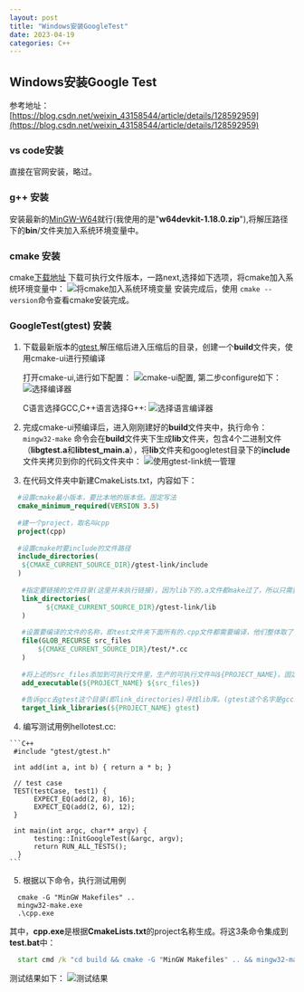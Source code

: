 ```yaml
---
layout: post
title: "Windows安装GoogleTest"
date: 2023-04-19
categories: C++
---
```


## Windows安装Google Test

参考地址：[https://blog.csdn.net/weixin_43158544/article/details/128592959](https://blog.csdn.net/weixin_43158544/article/details/128592959)

### vs code安装

  直接在官网安装，略过。

### g++ 安装

   安装最新的[MinGW-W64](https://sourceforge.net/projects/mingw-w64/files/Toolchains%20targetting%20Win64/Personal%20Builds/mingw-builds/)就行(我使用的是"**w64devkit-1.18.0.zip**"),将解压路径下的**bin**/文件夹加入系统环境变量中。

### cmake 安装
  
  cmake[下载地址](https://cmake.org/download/)
  下载可执行文件版本，一路next,选择如下选项，将cmake加入系统环境变量中：
  ![将cmake加入系统环境变量](/assets/images/C++/googletest/20210913102105680.png)
  安装完成后，使用 `cmake --version`命令查看cmake安装完成。

### GoogleTest(gtest) 安装

  1. 下载最新版本的[gtest](https://github.com/google/googletest/releases),解压缩后进入压缩后的目录，创建一个**build**文件夹，使用cmake-ui进行预编译

     打开cmake-ui,进行如下配置：
     ![cmake-ui配置](/assets/images/C++/googletest/cmake-ui%20config.png),
     第二步configure如下：
     ![选择编译器](/assets/images/C++/googletest/20180316102845790.png)

     C语言选择GCC,C++语言选择G++:
     ![选择语言编译器](/assets/images/C++/googletest/20180316102857664.png)

  2. 完成cmake-ui预编译后，进入刚刚建好的**build**文件夹中，执行命令：`mingw32-make`
     命令会在**build**文件夹下生成**lib**文件夹，包含4个二进制文件（**libgtest.a**和**libtest_main.a**），将**lib**文件夹和googletest目录下的**include**文件夹拷贝到你的代码文件夹中：
       ![使用gtest-link统一管理](/assets/images/C++/googletest/1681888308911.jpg)

  3. 在代码文件夹中新建CmakeLists.txt，内容如下：

   ```cmake
     #设置cmake最小版本，要比本地的版本低。固定写法
     cmake_minimum_required(VERSION 3.5)
     
     #建一个project，取名叫cpp
     project(cpp)
     
     #设置cmake时要include的文件路径
     include_directories(
      ${CMAKE_CURRENT_SOURCE_DIR}/gtest-link/include
     )
      
      #指定要链接的文件目录(这里并未执行链接)。因为lib下的.a文件都make过了，所以只需要链接一下即可。
      link_directories(
            ${CMAKE_CURRENT_SOURCE_DIR}/gtest-link/lib
      )
      
      #设置要编译的文件的名称，即test文件夹下面所有的.cpp文件都需要编译，他们整体取了个名字叫src_files
      file(GLOB_RECURSE src_files
          ${CMAKE_CURRENT_SOURCE_DIR}/test/*.cc
      )
      
      #将上述的src_files添加到可执行文件里，生产的可执行文件叫${PROJECT_NAME}。固定写法
      add_executable(${PROJECT_NAME} ${src_files})
      
      #告诉gcc去gtest这个目录(即link_directories)寻找lib库。(gtest这个名字是gcc取的)
      target_link_libraries(${PROJECT_NAME} gtest)
   ```

  4. 编写测试用例hellotest.cc:

    ```C++
     #include "gtest/gtest.h"
     
     int add(int a, int b) { return a * b; }
     
     // test case
     TEST(testCase, test1) {
          EXPECT_EQ(add(2, 8), 16);
          EXPECT_EQ(add(2, 6), 12);
     }
     
     int main(int argc, char** argv) {
          testing::InitGoogleTest(&argc, argv);
          return RUN_ALL_TESTS();
      }
    ```

  5. 根据以下命令，执行测试用例

   ```shell
     cmake -G "MinGW Makefiles" ..
     mingw32-make.exe
     .\cpp.exe
   ```

  其中，**cpp.exe**是根据**CmakeLists.txt**的project名称生成。将这3条命令集成到**test.bat**中：

  ```bat
    start cmd /k "cd build && cmake -G "MinGW Makefiles" .. && mingw32-make.exe && .\cpp.exe"
  ```

  测试结果如下：
  ![测试结果](/assets/images/C++/googletest/20230419155130.png)
